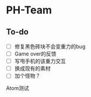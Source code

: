 # PH-Team
## To-do
- [ ] 修复黑色砖块不会变重力的bug  
- [ ] Game over的反馈  
- [ ] 写甩手机的该重力交互  
- [ ] 换成现有的素材  
- [ ] 加个怪物？  

Atom测试
